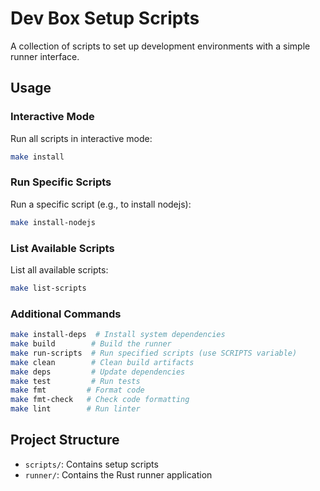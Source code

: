 # Dev Box Setup Scripts

A collection of scripts to set up development environments with a simple runner interface.

## Usage

### Interactive Mode

Run all scripts in interactive mode:

```bash
make install
```

### Run Specific Scripts

Run a specific script (e.g., to install nodejs):

```bash
make install-nodejs
```

### List Available Scripts

List all available scripts:

```bash
make list-scripts
```

### Additional Commands

```bash
make install-deps  # Install system dependencies
make build        # Build the runner
make run-scripts  # Run specified scripts (use SCRIPTS variable)
make clean        # Clean build artifacts
make deps         # Update dependencies
make test         # Run tests
make fmt         # Format code
make fmt-check   # Check code formatting
make lint        # Run linter
```

## Project Structure

- `scripts/`: Contains setup scripts
- `runner/`: Contains the Rust runner application
